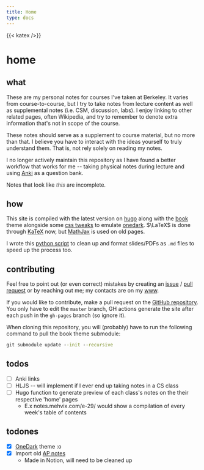 ```yaml
---
title: Home
type: docs
---
```


{{< katex />}}

# home


## what

These are my personal notes for courses I've taken at Berkeley. It varies from course-to-course, but I try to take notes from lecture content as well as supplemental notes (i.e. CSM, discussion, labs). I enjoy linking to other related pages, often Wikipedia, and try to remember to denote extra information that's not in scope of the course.

These notes should serve as a supplement to course material, but no more than that. I believe you have to interact with the ideas yourself to truly understand them. That is, not rely solely on reading my notes.

I no longer actively maintain this repository as I have found a better workflow that works for me -- taking physical notes during lecture and using [Anki](https://apps.ankiweb.net/) as a question bank.

Notes that look like <span style='font-style: italic; opacity: 0.8'>this</span> are incomplete.


## how

This site is compiled with the latest version on [hugo](https://gohugo.io/) along with the [book](https://github.com/alex-shpak/hugo-book/) theme alongside some [css tweaks](https://github.com/Mehvix/notes/blob/master/hugo/static/css/custom_styling.css) to emulate [onedark](https://toolbox.mehvix.com/onedark/). $\LaTeX$ is done through [KaTeX](https://katex.org/) now, but [MathJax](https://mathjax.org/) is used on old pages.

I wrote this [python script](https://github.com/Mehvix/notes/blob/master/cleanr.py) to clean up and format slides/PDFs as `.md` files to speed up the process too.

## contributing

Feel free to point out (or even correct) mistakes by creating an [issue](https://github.com/Mehvix/notes/issues/new) / [pull request](https://github.com/Mehvix/notes/compare) or by reaching out me; my contacts are on my [www](https://www.mehvix.com).

If you would like to contribute, make a pull request on the [GitHub repository](https://github.com/Mehvix/notes). You only have to edit the `master` branch, GH actions generate the site after each push in the `gh-pages` branch (so ignore it).

When cloning this repository, you will (probably) have to run the following command to pull the book theme submodule:
```cmd
git submodule update --init --recursive
```

## todos

- [ ] Anki links
- [ ] HLJS -- will implement if I ever end up taking notes in a CS class
- [ ] Hugo function to generate preview of each class's notes on the their respective 'home' pages
    - E.x notes.mehvix.com/e-29/ would show a compilation of every week's table of contents


## todones

- [x] [OneDark](https://toolbox.mehvix.com/onedark/) theme :o
- [x] Import old [AP notes](https://github.com/Mehvix/ap-notes)
    - Made in Notion, will need to be cleaned up
<!-- - [ ] Create folders for each department with subfolders for each class
    - e.g. Math > 53 > \[chapters] -->
<!-- ^Decided against  -->